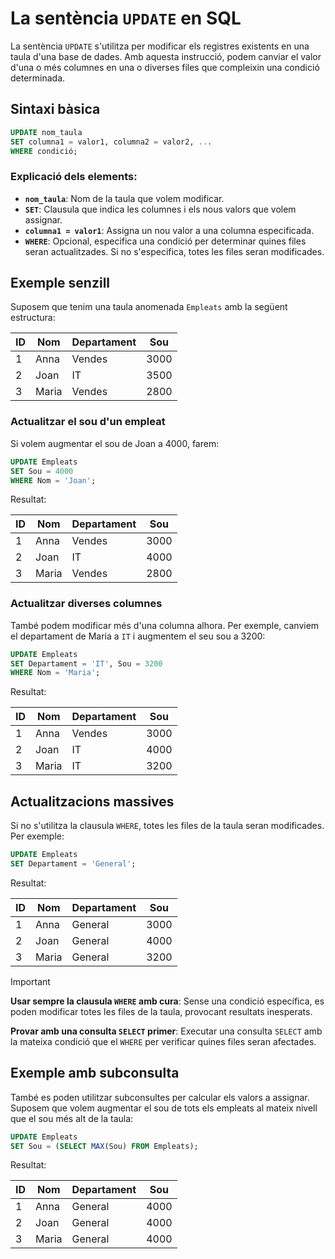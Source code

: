 # La sentència `UPDATE` en SQL

La sentència `UPDATE` s'utilitza per modificar els registres existents en una taula d'una base de dades. Amb aquesta instrucció, podem canviar el valor d'una o més columnes en una o diverses files que compleixin una condició determinada.

## Sintaxi bàsica

```sql
UPDATE nom_taula
SET columna1 = valor1, columna2 = valor2, ...
WHERE condició;
```

### Explicació dels elements:
- **`nom_taula`**: Nom de la taula que volem modificar.
- **`SET`**: Clausula que indica les columnes i els nous valors que volem assignar.
- **`columna1 = valor1`**: Assigna un nou valor a una columna especificada.
- **`WHERE`**: Opcional, especifica una condició per determinar quines files seran actualitzades. Si no s'especifica, totes les files seran modificades.

## Exemple senzill

Suposem que tenim una taula anomenada `Empleats` amb la següent estructura:

| ID  | Nom         | Departament | Sou  |
|------|-------------|-------------|-------|
| 1    | Anna        | Vendes      | 3000  |
| 2    | Joan        | IT          | 3500  |
| 3    | Maria       | Vendes      | 2800  |

### Actualitzar el sou d'un empleat
Si volem augmentar el sou de Joan a 4000, farem:

```sql
UPDATE Empleats
SET Sou = 4000
WHERE Nom = 'Joan';
```

Resultat:

| ID  | Nom         | Departament | Sou  |
|------|-------------|-------------|-------|
| 1    | Anna        | Vendes      | 3000  |
| 2    | Joan        | IT          | 4000  |
| 3    | Maria       | Vendes      | 2800  |

### Actualitzar diverses columnes
També podem modificar més d'una columna alhora. Per exemple, canviem el departament de Maria a `IT` i augmentem el seu sou a 3200:

```sql
UPDATE Empleats
SET Departament = 'IT', Sou = 3200
WHERE Nom = 'Maria';
```

Resultat:

| ID  | Nom         | Departament | Sou  |
|------|-------------|-------------|-------|
| 1    | Anna        | Vendes      | 3000  |
| 2    | Joan        | IT          | 4000  |
| 3    | Maria       | IT          | 3200  |

## Actualitzacions massives
Si no s'utilitza la clausula `WHERE`, totes les files de la taula seran modificades. Per exemple:

```sql
UPDATE Empleats
SET Departament = 'General';
```

Resultat:

| ID  | Nom         | Departament | Sou  |
|------|-------------|-------------|-------|
| 1    | Anna        | General     | 3000  |
| 2    | Joan        | General     | 4000  |
| 3    | Maria       | General     | 3200  |

> [!IMPORTANT]  
> **Usar sempre la clausula `WHERE` amb cura**: Sense una condició específica, es poden modificar totes les files de la taula, provocant resultats inesperats.
> 
> **Provar amb una consulta `SELECT` primer**: Executar una consulta `SELECT` amb la mateixa condició que el `WHERE` per verificar quines files seran afectades.

## Exemple amb subconsulta
També es poden utilitzar subconsultes per calcular els valors a assignar. Suposem que volem augmentar el sou de tots els empleats al mateix nivell que el sou més alt de la taula:

```sql
UPDATE Empleats
SET Sou = (SELECT MAX(Sou) FROM Empleats);
```

Resultat:

| ID  | Nom         | Departament | Sou  |
|------|-------------|-------------|-------|
| 1    | Anna        | General     | 4000  |
| 2    | Joan        | General     | 4000  |
| 3    | Maria       | General     | 4000  |
